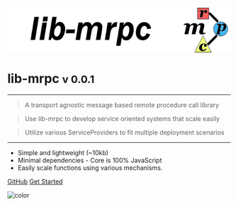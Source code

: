 <!-- _coverpage.md -->

![logo](media/lib-mrpc-banner-640x128.png)

# lib-mrpc <small>v 0.0.1</small>

<hr>

> A transport agnostic message based remote procedure call library

> Use lib-mrpc to develop service oriented systems that scale easily

> Utilize various ServiceProviders to fit multiple deployment scenarios

<hr>

- Simple and lightweight (~10kb)
- Minimal dependencies - Core is 100% JavaScript
- Easily scale functions using various mechanisms.

[GitHub](https://github.com/liquicode/lib-mrpc)
[Get Started](guides/readme.md)


<!-- background image -->

<!-- ![]() -->

<!-- background color -->

![color](#cceeff)
